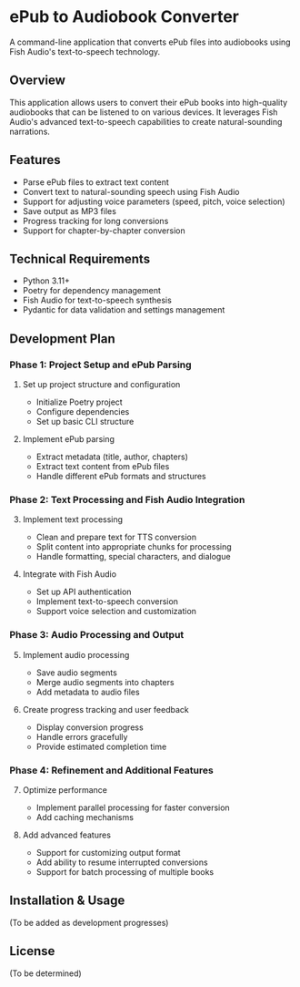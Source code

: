 # ePub to Audiobook Converter

A command-line application that converts ePub files into audiobooks using Fish Audio's text-to-speech technology.

## Overview

This application allows users to convert their ePub books into high-quality audiobooks that can be listened to on various devices. It leverages Fish Audio's advanced text-to-speech capabilities to create natural-sounding narrations.

## Features

- Parse ePub files to extract text content
- Convert text to natural-sounding speech using Fish Audio
- Support for adjusting voice parameters (speed, pitch, voice selection)
- Save output as MP3 files
- Progress tracking for long conversions
- Support for chapter-by-chapter conversion

## Technical Requirements

- Python 3.11+
- Poetry for dependency management
- Fish Audio for text-to-speech synthesis
- Pydantic for data validation and settings management

## Development Plan

### Phase 1: Project Setup and ePub Parsing

1. Set up project structure and configuration
   - Initialize Poetry project
   - Configure dependencies
   - Set up basic CLI structure

2. Implement ePub parsing
   - Extract metadata (title, author, chapters)
   - Extract text content from ePub files
   - Handle different ePub formats and structures

### Phase 2: Text Processing and Fish Audio Integration

3. Implement text processing
   - Clean and prepare text for TTS conversion
   - Split content into appropriate chunks for processing
   - Handle formatting, special characters, and dialogue

4. Integrate with Fish Audio
   - Set up API authentication
   - Implement text-to-speech conversion
   - Support voice selection and customization

### Phase 3: Audio Processing and Output

5. Implement audio processing
   - Save audio segments
   - Merge audio segments into chapters
   - Add metadata to audio files

6. Create progress tracking and user feedback
   - Display conversion progress
   - Handle errors gracefully
   - Provide estimated completion time

### Phase 4: Refinement and Additional Features

7. Optimize performance
   - Implement parallel processing for faster conversion
   - Add caching mechanisms

8. Add advanced features
   - Support for customizing output format
   - Add ability to resume interrupted conversions
   - Support for batch processing of multiple books

## Installation & Usage

(To be added as development progresses)

## License

(To be determined)
